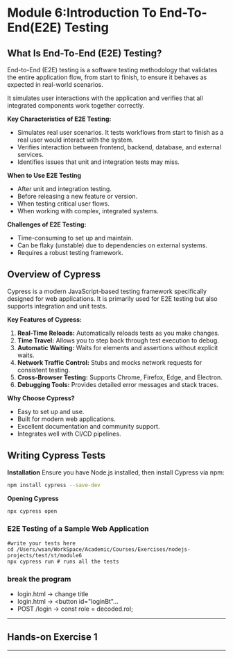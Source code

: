 # Module 6:Introduction To End-To-End(E2E) Testing


## **What Is End-To-End (E2E) Testing?**

End-to-End (E2E) testing is a software testing methodology that validates the entire application flow, 
from start to finish, to ensure it behaves as expected in real-world scenarios. 

It simulates user interactions with the application and verifies that all integrated components work together correctly.

**Key Characteristics of E2E Testing:**
- Simulates real user scenarios.  It tests workflows from start to finish as a real user would interact with the system.
- Verifies interaction between frontend, backend, database, and external services.
- Identifies issues that unit and integration tests may miss.


**When to Use E2E Testing**

* After unit and integration testing.
* Before releasing a new feature or version.
* When testing critical user flows.
* When working with complex, integrated systems.

**Challenges of E2E Testing:**
- Time-consuming to set up and maintain.
- Can be flaky (unstable) due to dependencies on external systems.
- Requires a robust testing framework.



## **Overview of Cypress**

Cypress is a modern JavaScript-based testing framework specifically designed for web applications. 
It is primarily used for E2E testing but also supports integration and unit tests.


**Key Features of Cypress:**
1. **Real-Time Reloads:** Automatically reloads tests as you make changes.
2. **Time Travel:** Allows you to step back through test execution to debug.
3. **Automatic Waiting:** Waits for elements and assertions without explicit waits.
4. **Network Traffic Control:** Stubs and mocks network requests for consistent testing.
5. **Cross-Browser Testing:** Supports Chrome, Firefox, Edge, and Electron.
6. **Debugging Tools:** Provides detailed error messages and stack traces.

**Why Choose Cypress?**
- Easy to set up and use.
- Built for modern web applications.
- Excellent documentation and community support.
- Integrates well with CI/CD pipelines.


## **Writing Cypress Tests**

**Installation**
Ensure you have Node.js installed, then install Cypress via npm:

```sh
npm install cypress --save-dev
```

**Opening Cypress**

```sh
npx cypress open
```


### E2E Testing of a Sample Web Application

```shell
#write your tests here
cd /Users/wsan/WorkSpace/Academic/Courses/Exercises/nodejs-projects/test/st/module6
npx cypress run # runs all the tests
```

### break the program
* login.html -> change title
* login.html -> <button id="loginBt"... 
* POST /login -> const role = decoded.rol;



---
## **Hands-on Exercise 1**

---

